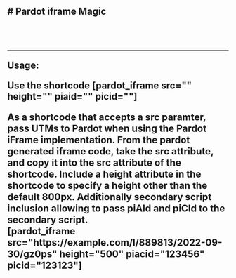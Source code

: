 <h2># Pardot iframe Magic<h2><br>
<hr>
  <p><strong>Usage:</strong></p>
  <p>Use the shortcode [pardot_iframe src="" height="" piaid="" picid=""]</p>
 <p style="font-size:16pt;font-color:green">As a shortcode that accepts a src paramter, pass UTMs to Pardot when using the Pardot iFrame implementation. From the pardot generated iframe code, take the src attribute, and copy it into the src attribute of the shortcode. Include a height attribute in the shortcode to specify a height other than the default 800px. Additionally secondary script inclusion allowing to pass piAId and piCId to the secondary script. <BR> [pardot_iframe src="https://example.com/l/889813/2022-09-30/gz0ps" height="500" piacid="123456" picid="123123"] </p>

